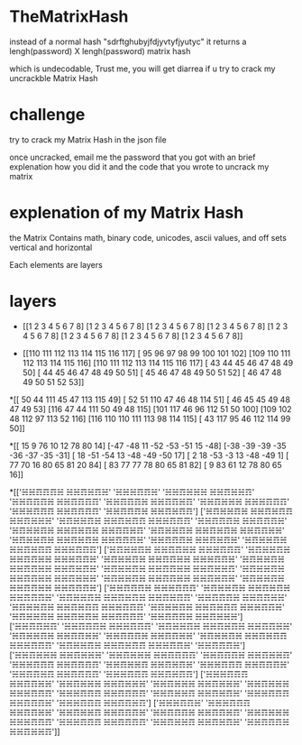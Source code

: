 # TheMatrixHash
  instead of a normal hash "sdrftghubyjfdjyvtyfjyutyc" it returns a lengh(password) X lengh(password) matrix hash
  
  which is undecodable, Trust me, you will get diarrea if u try to crack my uncrackble Matrix Hash
  
# challenge
  try to crack my Matrix Hash in the json file
  
  once uncracked, email me the password that you got with an brief explenation how you did it and the code that you wrote to uncrack my matrix
# explenation of my Matrix Hash
  the Matrix Contains math, binary code, unicodes, ascii values, and off sets vertical and horizontal
  
  Each elements are layers
  
# layers
* [[1 2 3 4 5 6 7 8]
 [1 2 3 4 5 6 7 8]
 [1 2 3 4 5 6 7 8]
 [1 2 3 4 5 6 7 8]
 [1 2 3 4 5 6 7 8]
 [1 2 3 4 5 6 7 8]
 [1 2 3 4 5 6 7 8]
 [1 2 3 4 5 6 7 8]]
 
* [[110 111 112 113 114 115 116 117]
 [ 95  96  97  98  99 100 101 102]
 [109 110 111 112 113 114 115 116]
 [110 111 112 113 114 115 116 117]
 [ 43  44  45  46  47  48  49  50]
 [ 44  45  46  47  48  49  50  51]
 [ 45  46  47  48  49  50  51  52]
 [ 46  47  48  49  50  51  52  53]]
 
*[[ 50  44 111  45  47 113 115  49]
 [ 52  51 110  47  46  48 114  51]
 [ 46  45  45  49  48  47  49  53]
 [116  47  44 111  50  49  48 115]
 [101 117  46  96 112  51  50 100]
 [109 102  48 112  97 113  52 116]
 [116 110 110 111 113  98 114 115]
 [ 43 117  95  46 112 114  99  50]]
 
*[[ 15   9  76  10  12  78  80  14]
 [-47 -48  11 -52 -53 -51  15 -48]
 [-38 -39 -39 -35 -36 -37 -35 -31]
 [ 18 -51 -54  13 -48 -49 -50  17]
 [  2  18 -53  -3  13 -48 -49   1]
 [ 77  70  16  80  65  81  20  84]
 [ 83  77  77  78  80  65  81  82]
 [  9  83  61  12  78  80  65  16]]
 
*[['☵☵☶☶☶☵ ☵☵☶☵☶☵' '☵☵☵☶☶☵' '☵☵☶☵☵☵ ☵☵☶☵☵☶' '☵☵☶☶☶☵ ☵☵☶☶☶☶'
  '☵☵☶☶☶☵ ☵☵☶☶☵☶' '☵☵☶☵☵☵ ☵☵☵☶☶☶' '☵☵☵☶☶☶ ☵☵☶☶☶☶' '☵☵☶☶☶☵ ☵☵☶☵☶☶']
 ['☵☶☵☵☶☵ ☵☵☶☵☶☶ ☵☵☶☵☵☵' '☵☶☵☵☶☵ ☵☵☶☵☶☶ ☵☵☵☶☶☶' '☵☵☶☶☶☵ ☵☵☶☶☶☵'
  '☵☶☵☵☶☵ ☵☵☶☵☶☵ ☵☵☶☶☵☶' '☵☶☵☵☶☵ ☵☵☶☵☶☵ ☵☵☶☶☵☵' '☵☶☵☵☶☵ ☵☵☶☵☶☵ ☵☵☶☶☶☵'
  '☵☵☶☶☶☵ ☵☵☶☵☶☵' '☵☶☵☵☶☵ ☵☵☶☵☶☶ ☵☵☵☶☶☶']
 ['☵☶☵☵☶☵ ☵☵☶☶☵☵ ☵☵☵☶☶☶' '☵☶☵☵☶☵ ☵☵☶☶☵☵ ☵☵☵☶☶☵' '☵☶☵☵☶☵ ☵☵☶☶☵☵ ☵☵☵☶☶☵'
  '☵☶☵☵☶☵ ☵☵☶☶☵☵ ☵☵☶☵☶☵' '☵☶☵☵☶☵ ☵☵☶☶☵☵ ☵☵☶☵☵☶' '☵☶☵☵☶☵ ☵☵☶☶☵☵ ☵☵☶☵☵☵'
  '☵☶☵☵☶☵ ☵☵☶☶☵☵ ☵☵☶☵☶☵' '☵☶☵☵☶☵ ☵☵☶☶☵☵ ☵☵☶☶☶☵']
 ['☵☵☶☶☶☵ ☵☵☵☶☶☶' '☵☶☵☵☶☵ ☵☵☶☵☶☵ ☵☵☶☶☶☵' '☵☶☵☵☶☵ ☵☵☶☵☶☵ ☵☵☶☵☶☶'
  '☵☵☶☶☶☵ ☵☵☶☶☵☵' '☵☶☵☵☶☵ ☵☵☶☵☶☶ ☵☵☵☶☶☶' '☵☶☵☵☶☵ ☵☵☶☵☶☶ ☵☵☵☶☶☵'
  '☵☶☵☵☶☵ ☵☵☶☵☶☵ ☵☵☶☶☶☶' '☵☵☶☶☶☵ ☵☵☶☵☵☵']
 ['☵☵☶☶☵☶' '☵☵☶☶☶☵ ☵☵☵☶☶☶' '☵☶☵☵☶☵ ☵☵☶☵☶☵ ☵☵☶☶☵☵' '☵☶☵☵☶☵ ☵☵☶☶☵☵'
  '☵☵☶☶☶☵ ☵☵☶☶☵☵' '☵☶☵☵☶☵ ☵☵☶☵☶☶ ☵☵☵☶☶☶' '☵☶☵☵☶☵ ☵☵☶☵☶☶ ☵☵☵☶☶☵' '☵☵☶☶☶☵']
 ['☵☵☶☵☵☵ ☵☵☶☵☵☵' '☵☵☶☵☵☵ ☵☵☶☶☶☶' '☵☵☶☶☶☵ ☵☵☶☵☵☶' '☵☵☵☶☶☶ ☵☵☶☶☶☶'
  '☵☵☶☵☵☶ ☵☵☶☵☶☵' '☵☵☵☶☶☶ ☵☵☶☶☶☵' '☵☵☶☶☵☶ ☵☵☶☶☶☶' '☵☵☵☶☶☶ ☵☵☶☵☶☶']
 ['☵☵☵☶☶☶ ☵☵☶☶☵☵' '☵☵☶☵☵☵ ☵☵☶☵☵☵' '☵☵☶☵☵☵ ☵☵☶☵☵☵' '☵☵☶☵☵☵ ☵☵☵☶☶☶'
  '☵☵☵☶☶☶ ☵☵☶☶☶☶' '☵☵☶☵☵☶ ☵☵☶☵☶☵' '☵☵☵☶☶☶ ☵☵☶☶☶☵' '☵☵☵☶☶☶ ☵☵☶☶☵☶']
 ['☵☵☵☶☶☵' '☵☵☵☶☶☶ ☵☵☶☶☵☵' '☵☵☶☵☵☶ ☵☵☶☶☶☵' '☵☵☶☶☶☵ ☵☵☶☶☵☶'
  '☵☵☶☵☵☵ ☵☵☵☶☶☶' '☵☵☵☶☶☶ ☵☵☶☶☶☶' '☵☵☶☵☵☶ ☵☵☶☵☶☵' '☵☵☶☶☶☵ ☵☵☶☵☵☶']]


  
